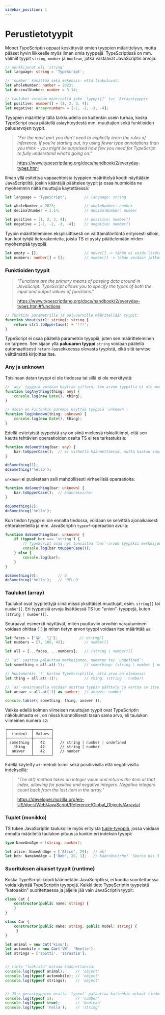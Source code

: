 ```yaml
---
sidebar_position: 1
---
```


# Perustietotyypit

Monet TypeScriptin oppaat keskittyvät omien tyyppien määrittelyyn, mutta pääset hyvin liikkeelle myös ilman omia tyyppejä. TypeScriptissä on mm. valmiit tyypit `string`, `number` ja `boolean`, jotka vastaavat JavaScriptin arvoja:

```ts
// merkkijonot eli 'string'
let language: string = 'TypeScript';

// 'number' käsittää sekä kokonais- että liukuluvut:
let wholeNumber: number = 2023;
let decimalNumber: number = 3.14;

// taulukot voidaan määritellä joko `tyyppi[]` tai `Array<tyyppi>`
let positive: number[] = [1, 2, 3, 4];
let negative: Array<number> = [-1, -2, -3, -4];
```

Tyyppien määrittely tällä tarkkuudella on kuitenkin usein turhaa, koska TypeScript osaa päätellä asiayhteydestä mm. muuttujien sekä funktioiden paluuarvojen tyypit.

> *"For the most part you don’t need to explicitly learn the rules of inference. If you’re starting out, try using fewer type annotations than you think - you might be surprised how few you need for TypeScript to fully understand what’s going on."*
>
> https://www.typescriptlang.org/docs/handbook/2/everyday-types.html

Ilman yllä esitettyä vapaaehtoista tyyppien määrittelyä koodi näyttääkin JavaScriptiltä, joskin kääntäjä päättelee tyypit ja osaa huomioida ne myöhemmin näitä muuttujia käytettäessä:

```ts
let language = 'TypeScript';        // language: string

let wholeNumber = 2023;             // wholeNumber: number
let decimalNumber = 3.14;           // decimalNumber: number

let positive = [1, 2, 3, 4];        // positive: number[]
let negative = [-1, -2, -3, -4];    // negative: number[]
```

Tyypin määritteleminen eksplisiittisesti on välttämätöntöntä erityisesti silloin, kun luot tyhjiä tietorakenteita, joista TS ei pysty päättelemään niiden myöhempää tyyppiä:

```ts
let empty = [];                     // never[] -> tähän ei voida lisätä arvoja, koska tyyppiä ei tiedetä
let numbers: number[] = [];         // number[] -> tähän voidaan jatkossa lisätä vain numeroita
```

### Funktioiden tyypit

> *"Functions are the primary means of passing data around in JavaScript. TypeScript allows you to specify the types of both the input and output values of functions."*
>
> https://www.typescriptlang.org/docs/handbook/2/everyday-types.html#functions

```ts
// funktion parametrille ja paluuarvolle määritellään tyypit:
function shout(str1: string): string {
    return str1.toUpperCase() + '!!!';
}
```

TypeScript ei osaa päätellä parametrin tyyppiä, joten sen määritteleminen on tarpeen. Sen sijaan yllä **paluuaron tyyppi** `string` voidaan päätellä automaattisesti `return`-lausekkeessa olevasta tyypistä, eikä sitä tarvitse välttämättä kirjoittaa itse.


### Any ja unknown

Toisinaan datan tyyppi ei ole tiedossa tai sillä ei ole merkitystä:

```ts
// `any` tyyppiä voidaan käyttää silloin, kun arvon tyypillä ei ole merkitystä:
function logAnything(thing: any) {
    console.log(new Date(), thing);
}

// usein on kuitenkin parempi käyttää tyyppiä `unknown`:
function logUnknown(thing: unknown) {
    console.log(new Date(), thing);
}
```

Edellä esitetyistä tyypeistä `any` on siinä mielessä riskialttiimpi, että sen kautta tehtävien operaatioiden osalta TS ei tee tarkastuksia:

```ts
function doSomething(bar: any) {
    bar.toUpperCase();  // ei virhettä käännettäessä, mutta kaatuu suoritettaessa!
}

doSomething(1);
doSomething('hello');
```

`unknown` ei puolestaan salli mahdollisesti virheellisiä operaatioita:

```ts
function doSomething(bar: unknown) {
    bar.toUpperCase();  // käännösvirhe!
}

doSomething(1);
doSomething('hello');
```

Kun tiedon tyyppi ei ole ennalta tiedossa, voidaan se selvittää ajonaikaisesti ehtorakenteilla ja mm. JavaScriptin `typeof`-operaation avulla:

```ts
function doSomething(bar: unknown) {
    if (typeof bar === 'string') {
        // TypeScript osaa nyt tunnistaa `bar`-arvon tyypiksi merkkijonon:
        console.log(bar.toUpperCase());
    } else {
        console.log(bar);
    }
}

doSomething(0);         // 0
doSomething('hello');   // 'HELLO'
```

### Taulukot (array)

Taulukot ovat tyypitettyjä siinä missä yksittäiset muuttujat, esim. `string[]` tai `number[]`. Eri tyyppisiä arvoja lisättäessä TS luo "union"-tyyppejä, kuten `(string | number)[]`.

Seuraavat esimerkit näyttävät, miten puuttuviin arvoihin varautuminen voidaan ohittaa (`!`) ja miten tietyn arvon tyyppi voidaan itse määrittää `as`:

```ts
let faces = ['😀', '🙁'];          // string[]
let numbers = [7, 100, 42];         // number[]

let all = [...faces, ...numbers];   // (string | number)[]

// `at` saattaa palauttaa merkkijonon, numeron tai `undefined`:
let something = all.at(-1);         // something: (string | number | undefined)

// huutomerkki `!` kertoo TypeScriptille, että arvo on olemassa:
let thing = all.at(-1)!;            // thing: (string | number)

// `as`-avainsanalla voidaan ohittaa tyypin päättely ja kertoa se itse:
let answer = all.at(-1) as number;  // answer: number

console.table({ something, thing, answer });
```

Vaikka edellä kolmen viimeisen muuttujan tyypit ovat TypeScriptin näkökulmasta eri, on niissä luonnollisesti tasan sama arvo, eli taulukon viimeinen numero `42`:

```
┌───────────┬────────┐
│  (index)  │ Values │
├───────────┼────────┤
│ something │   42   │   // string | number | undefined
│   thing   │   42   │   // string | number
│  answer   │   42   │   // number
└───────────┴────────┘
```

Edellä käytetty `at`-metodi toimii sekä positiivisilla että negatiivisilla indekseillä:

> *"The at() method takes an integer value and returns the item at that index, allowing for positive and negative integers. Negative integers count back from the last item in the array."*
>
> https://developer.mozilla.org/en-US/docs/Web/JavaScript/Reference/Global_Objects/Array/at


### Tuplet (monikko)

TS tukee JavaScriptin taulukoille myös erityistä [tuple-tyyppiä](https://www.typescriptlang.org/docs/handbook/2/objects.html#tuple-types), jossa voidaan ennalta määritellä taulukon pituus ja kunkin eri indeksin tyyppi:

```ts
type NameAndAge = [string, number];

let alice: NameAndAge = ['Alice', 29];  // ok!
let bob: NameAndAge = ['Bob', 28, 1];   // käännösvirhe! `Source has 3 element(s) but target allows only 2`
```


### Suorituksen aikaiset tyypit (runtime)

Koska TypeScript-koodi käännetään JavaScriptiksi, ei koodia suoritettaessa voida käyttää TypeScriptin tyyppejä. Kaikki tieto TypeScriptin tyypeistä "katoaakin" suoritettaessa ja jäljelle jää vain JavaScriptin tyypit:

```ts
class Cat {
    constructor(public name: string) {
    }
}

class Car {
    constructor(public make: string, public model: string) {
     }
}

let animal = new Cat('kisu');
let automobile = new Car('VW', 'Beetle');
let strings = ['apotti', 'sarastia'];


// tieto "luokista" katoaa käännettäessä:
console.log(typeof animal);     // 'object'
console.log(typeof automobile); // 'object'
console.log(typeof strings);    // 'object'


// JS:n perustyyppien osalta `typeof` palauttaa kuitenkin oikeat tiedot:
console.log(typeof 1);          // 'number'
console.log(typeof true);       // 'boolean'
console.log(typeof 'hello');    // 'string'
```
